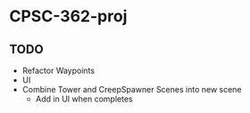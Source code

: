# CPSC-362-proj



## TODO
 - Refactor Waypoints
 - UI
 - Combine Tower and CreepSpawner Scenes into new scene
   - Add in UI when completes
